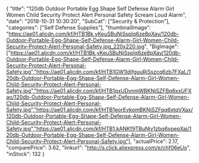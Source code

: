 {
	"title": "120db Outdoor Portable Egg Shape Self Defense Alarm Girl Women Child Security Protect Alert Personal Safety Scream Loud Alarm",
	"date": "2018-10-31 10:30:20",
	"SubCat": ["Security & Protection"],
	"categories": ["Self Defense Supplies"],
	"thumbnailImage": "https://ae01.alicdn.com/kf/HTB1Bk.yKeuSBuNjSsplq6ze8pXav/120db-Outdoor-Portable-Egg-Shape-Self-Defense-Alarm-Girl-Women-Child-Security-Protect-Alert-Personal-Safety.jpg_220x220.jpg",
	"BigImage": ["https://ae01.alicdn.com/kf/HTB1Bk.yKeuSBuNjSsplq6ze8pXav/120db-Outdoor-Portable-Egg-Shape-Self-Defense-Alarm-Girl-Women-Child-Security-Protect-Alert-Personal-Safety.jpg","https://ae01.alicdn.com/kf/HTB1GW1ldjfguuRjSszcq6zb7FXaL/120db-Outdoor-Portable-Egg-Shape-Self-Defense-Alarm-Girl-Women-Child-Security-Protect-Alert-Personal-Safety.jpg","https://ae01.alicdn.com/kf/HTB1qxUDvnmWBKNjSZFBq6xxUFXao/120db-Outdoor-Portable-Egg-Shape-Self-Defense-Alarm-Girl-Women-Child-Security-Protect-Alert-Personal-Safety.jpg","https://ae01.alicdn.com/kf/HTB1eorEvkomBKNjSZFqq6xtqVXax/120db-Outdoor-Portable-Egg-Shape-Self-Defense-Alarm-Girl-Women-Child-Security-Protect-Alert-Personal-Safety.jpg","https://ae01.alicdn.com/kf/HTB1.kANKf9TBuNjy1zbq6xpepXai/120db-Outdoor-Portable-Egg-Shape-Self-Defense-Alarm-Girl-Women-Child-Security-Protect-Alert-Personal-Safety.jpg"],
	"actualPrice": 2.17,
	"comparePrice": 3.62,
	"linkurl": "http://s.click.aliexpress.com/e/chf06eUo",
	"inStock": 132
}

